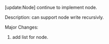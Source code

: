 [update:Node] continue to implement node.

Description:
can support node write recursivly.

Major Changes:
1. add list for node.